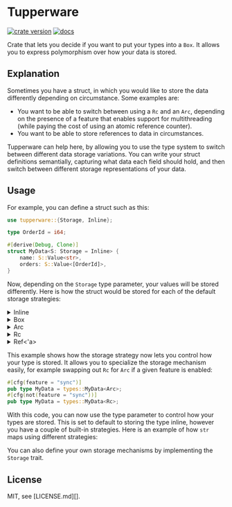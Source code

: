 # Tupperware

[![crate version](https://img.shields.io/crates/v/tupperware.svg)](https://crates.io/crates/tupperware)
[![docs](https://img.shields.io/badge/docs-latest-blue)](https://docs.rs/tupperware)

Crate that lets you decide if you want to put your types into a `Box`. It allows
you to express polymorphism over how your data is stored.

## Explanation

Sometimes you have a struct, in which you would like to store the data
differently depending on circumstance. Some examples are:

- You want to be able to switch between using a `Rc` and an `Arc`, depending on
  the presence of a feature that enables support for multithreading (while
  paying the cost of using an atomic reference counter).
- You want to be able to store references to data in circumstances.

Tupperware can help here, by allowing you to use the type system to switch between
different data storage variations. You can write your struct definitions semantially,
capturing what data each field should hold, and then switch between different storage
representations of your data.

## Usage

For example, you can define a struct such as this:

```rust
use tupperware::{Storage, Inline};

type OrderId = i64;

#[derive(Debug, Clone)]
struct MyData<S: Storage = Inline> {
    name: S::Value<str>,
    orders: S::Value<[OrderId]>,
}
```

Now, depending on the `Storage` type parameter, your values will be stored differently.
Here is how the struct would be stored for each of the default storage strategies:

<details>
<summary>Inline</summary>

```rust
#[derive(Debug, Clone)]
struct MyData {
    name: String,
    orders: Vec<OrderId>,
}
```

</details>
<details>
<summary>Box</summary>

```rust
#[derive(Debug, Clone)]
struct MyData {
    name: Box<str>,
    orders: Box<[OrderId]>,
}
```

</details>
<details>
<summary>Arc</summary>

```rust
#[derive(Debug, Clone)]
struct MyData {
    name: Arc<str>,
    orders: Arc<[OrderId]>,
}
```

</details>
<details>
<summary>Rc</summary>

```rust
#[derive(Debug, Clone)]
struct MyData {
    name: Rc<str>,
    orders: Rc<[OrderId]>,
}
```

</details>
<details>
<summary>Ref<'a></summary>

```rust
#[derive(Debug, Clone)]
struct MyData {
    name: &'a str,
    orders: &'a [OrderId]>,
}
```

</details>

This example shows how the storage strategy now lets you control how your type
is stored. It allows you to specialize the storage mechanism easily, for example
swapping out `Rc` for `Arc` if a given feature is enabled:

```rust
#[cfg(feature = "sync")]
pub type MyData = types::MyData<Arc>;
#[cfg(not(feature = "sync"))]
pub type MyData = types::MyData<Rc>;
```


With this code, you can now use the type parameter to control how your types are stored.
This is set to default to storing the type inline, however you have a couple of built-in
strategies. Here is an example of how `str` maps using different strategies:

You can also define your own storage mechanisms by implementing the `Storage` trait.

## License

MIT, see [LICENSE.md][].
